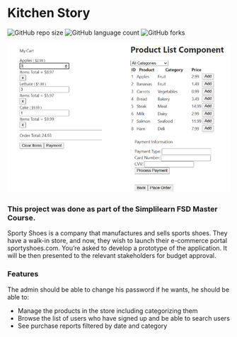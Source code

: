 # Kitchen Story

![GitHub repo size](https://img.shields.io/github/repo-size/laiszig/kitchen_story?style=for-the-badge)
![GitHub language count](https://img.shields.io/github/languages/count/laiszig/kitchen_story?style=for-the-badge)
![GitHub forks](https://img.shields.io/github/forks/laiszig/kitchen_story?style=for-the-badge)

<img src="kitchen-story.png" alt="Frontend image">

### This project was done as part of the Simplilearn FSD Master Course.

Sporty Shoes is a company that manufactures and sells sports shoes. 
They have a walk-in store, and now, they wish to launch their e-commerce portal sportyshoes.com.
You’re asked to develop a prototype of the application. 
It will be then presented to the relevant stakeholders for budget approval.

### Features 
The admin should be able to change his password if he wants, he should be able to:
  * Manage the products in the store including categorizing them
  * Browse the list of users who have signed up and be able to search users
  * See purchase reports filtered by date and category


